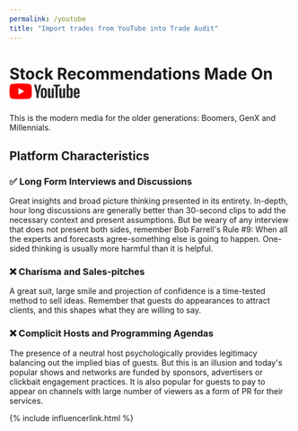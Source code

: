 ```yaml
---
permalink: /youtube
title: "Import trades from YouTube into Trade Audit"
---
```

<h1 class="display-5 fw-bold mb-4 mt-5 text-center">Stock Recommendations Made On<br>
<img src="/assets/integrations/yt_logo_rgb_light.png" style="height:1em" alt="YouTube logo">
</h1>

<div class="text-center lead">
This is the modern media for the older generations: Boomers, GenX and Millennials.
</div>

<h2 class="display-6 fw-bold mb-4 mt-5 text-center">Platform Characteristics</h2>

<article class="facts">
    <section>
      <h3>✅ Long Form Interviews and Discussions</h3>
      <p>
        Great insights and broad picture thinking presented in its entirety. In-depth, hour long discussions are generally
better than 30-second clips to add the necessary context and present assumptions. But be weary of any interview that does not
present both sides, remember Bob Farrell's Rule #9: <span class="fst-italic">When all the experts and forecasts agree-something 
else is going to happen.</span> One-sided thinking is usually more harmful than it is helpful.
      </p>
    </section>
    <section>
      <h3>❌ Charisma and Sales-pitches</h3>
      <p>
        A great suit, large smile and projection of confidence is a time-tested method to sell ideas. Remember that guests
do appearances to attract clients, and this shapes what they are willing to say. 
      </p>
    </section>
    <section>
      <h3>❌ Complicit Hosts and Programming Agendas</h3>
      <p>
        The presence of a neutral host psychologically provides legitimacy balancing out the implied bias of guests. But this is an illusion
and today's popular shows and networks are funded by sponsors, advertisers or clickbait engagement practices. It is also popular for
guests to pay to appear on channels with large number of viewers as a form of PR for their services.
      </p>
    </section>
</article>

{% include influencerlink.html %}
